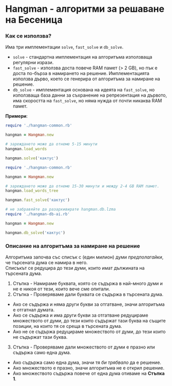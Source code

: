 # Hangman - алгоритми за решаване на Бесеница

### Как се използва?
Има три имплементации `solve`, `fast_solve` и `db_solve`.
* `solve` - стандартна имплементация на алгоритъма
   използваща регулярни изрази.
* `fast_solve` - използва доста повече RAM памет (> 2 GB),
   но пък е доста по-бърза в намирането на решение.
   Имплементацията използва дърво, което се генерира
   от алгоритъма за намиране на решение.
* `db_solve` - имплементация основана на идеята на `fast_solve`,
   но използваща база данни за съхранение на репрезентация на дървото,
   има скоростта на `fast_solve`,
   но няма нужда от почти никаква RAM памет.

**Примери**:
```ruby
require './hangman-common.rb'

hangman = Hangman.new

# зареждането може да отнеме 5-15 минути
hangman.load_words

hangman.solve('кактус')
```
```ruby
require './hangman-common.rb'

hangman = Hangman.new

# зареждането може да отнеме 15-30 минути и между 2-4 GB RAM памет.
hangman.load_words_tree

hangman.fast_solve('кактус')
```
```ruby
# не забравяйте да разархивирате hangman.db.lzma
require './hangman-db-ai.rb'

hangman = Hangman.new

hangman.db_solve('кактус')
```

### Описание на алгоритъма за намиране на решение
Алгоритъма започва със списък с (един милион) думи *предполагайки*, че търсената дума се намира в него.  
Списъкът се редуцира до тези думи, които имат дължината на търсената дума.

1. Стъпка - Намираме буквата, която се съдържа в най-много думи
   и не е никоя от тези, които вече сме опитали.
2. Стъпка - Проверяваме дали буквата се съдържа в търсената дума.
  * Ако се съдържа и няма други букви за отгатване, значи алгоритъма е отгатнал думата.
  * Ако се съдържа и има други букви за отгатване редуцираме множеството от думи, до тези които съдържат
   тази буква на същите позиции, на които тя се среща в търсената дума.
  * Ако не се съдържа редуцираме множеството от думи, до тези които не съдържат тази буква.
3. Стъпка - Проверяваме дали множеството от думи е празно или съдържа само една дума.
  * Ако съдържа само една дума, значи тя *би трябвало* да е решение.
  * Ако множеството е празно, значи алгоритъма не е открил решение.
  * Ако множеството съдържа повече от една дума отиваме на **Стъпка 1**.

